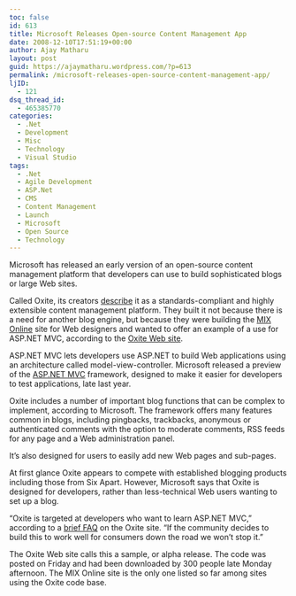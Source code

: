 ```yaml
---
toc: false
id: 613
title: Microsoft Releases Open-source Content Management App
date: 2008-12-10T17:51:19+00:00
author: Ajay Matharu
layout: post
guid: https://ajaymatharu.wordpress.com/?p=613
permalink: /microsoft-releases-open-source-content-management-app/
ljID:
  - 121
dsq_thread_id:
  - 465385770
categories:
  - .Net
  - Development
  - Misc
  - Technology
  - Visual Studio
tags:
  - .Net
  - Agile Development
  - ASP.Net
  - CMS
  - Content Management
  - Launch
  - Microsoft
  - Open Source
  - Technology
---
```

Microsoft has released an early version of an open-source content management platform that developers can use to build sophisticated blogs or large Web sites.

Called Oxite, its creators <a href="https://visitmix.com/Lab/Oxite" target="_blank">describe</a> it as a standards-compliant and highly extensible content management platform. They built it not because there is a need for another blog engine, but because they were building the <a href="https://visitmix.com/" target="_blank">MIX Online</a> site for Web designers and wanted to offer an example of a use for ASP.NET MVC, according to the <a href="https://www.codeplex.com/oxite" target="_blank">Oxite Web site</a>.

ASP.NET MVC lets developers use ASP.NET to build Web applications using an architecture called model-view-controller. Microsoft released a preview of the <a href="https://www.asp.net/mvc/" target="_blank">ASP.NET MVC</a> framework, designed to make it easier for developers to test applications, late last year.

Oxite includes a number of important blog functions that can be complex to implement, according to Microsoft. The framework offers many features common in blogs, including pingbacks, trackbacks, anonymous or authenticated comments with the option to moderate comments, RSS feeds for any page and a Web administration panel.

It&#8217;s also designed for users to easily add new Web pages and sub-pages.

At first glance Oxite appears to compete with established blogging products including those from Six Apart. However, Microsoft says that Oxite is designed for developers, rather than less-technical Web users wanting to set up a blog.

&#8220;Oxite is targeted at developers who want to learn ASP.NET MVC,&#8221; according to a <a href="https://www.codeplex.com/oxite/Wiki/View.aspx?title=FAQ&referringTitle=Home" target="_blank">brief FAQ</a> on the Oxite site. &#8220;If the community decides to build this to work well for consumers down the road we won&#8217;t stop it.&#8221;

The Oxite Web site calls this a sample, or alpha release. The code was posted on Friday and had been downloaded by 300 people late Monday afternoon. The MIX Online site is the only one listed so far among sites using the Oxite code base.
